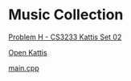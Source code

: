 # Music Collection

[Problem H - CS3233 Kattis Set 02](https://nus.kattis.com/sessions/d9ah9a/problems/musiccollection)

[Open Kattis](https://open.kattis.com/problems/musiccollection)

[main.cpp](./main.cpp)